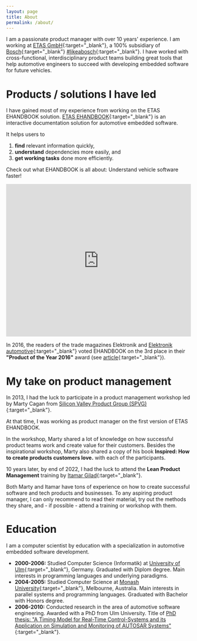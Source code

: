 ```yaml
---
layout: page
title: About
permalink: /about/
---
```


I am a passionate product manager with over 10 years' experience. I am working at [ETAS GmbH](http://www.etas.com){:target="_blank"}, a 100% subsidiary of [Bosch](http://www.bosch.com){:target="_blank"} [#likeabosch](https://www.youtube.com/results?search_query=likeabosch){:target="_blank"}. I have worked with cross-functional, interdisciplinary product teams building great tools that help automotive engineers to succeed with developing embedded software for future vehicles.

# Products / solutions I have led

I have gained most of my experience from working on the ETAS EHANDBOOK solution. [ETAS EHANDBOOK](http://www.etas.com/ehandbook){:target="_blank"} is an interactive documentation solution for automotive embedded software. 

It helps users to 
1. **find** relevant information quickly, 
2. **understand** dependencies more easily, and 
3. **get working tasks** done more efficiently. 

Check out what EHANDBOOK is all about: Understand vehicle software faster!

<iframe width="100%" height="415px" src="https://www.youtube.com/embed/XFDOwmg1ijM" title="EHANDBOOK – Understand vehicle software faster" frameborder="0" allow="accelerometer; autoplay; clipboard-write; encrypted-media; gyroscope; picture-in-picture" allowfullscreen></iframe>

In 2016, the readers of the trade magazines Elektronik and [Elektronik automotive](https://www.elektroniknet.de/elektronik-automotive/){:target="_blank"} voted EHANDBOOK on the 3rd place in their **"Product of the Year 2016"** award (see [article](https://www.etas.com/data/RealTimes_2016/rt_2016_1_30_en.pdf){:target="_blank"}). 

# My take on product management

In 2013, I had the luck to participate in a product management workshop led by Marty Cagan from [Silicon Valley Product Group (SPVG)](https://www.svpg.com/){:target="_blank"}. 

At that time, I was working as product manager on the first version of ETAS EHANDBOOK. 

In the workshop, Marty shared a lot of knowledge on how successful product teams work and create value for their customers. Besides the inspirational workshop, Marty also shared a copy of his book **Inspired: How to create products customers love.** with each of the participants. 

10 years later, by end of 2022, I had the luck to attend the **Lean Product Management** training by [Itamar Gilad](https://itamargilad.com/){:target="_blank"}. 

Both Marty and Itamar have tons of experience on how to create successful software and tech products and businesses. To any aspiring product manager, I can only recommend to read their material, try out the methods they share, and - if possible - attend a training or workshop with them. 

# Education

I am a computer scientist by education with a specialization in automotive embedded software development. 

* **2000-2006:** Studied Computer Science (Informatik) at [University of Ulm](https://www.uni-ulm.de/){:target="_blank"}, Germany. Graduated with Diplom degree. Main interests in programming languages and underlying paradigms. 
* **2004-2005:** Studied Computer Science at [Monash University](https://www.monash.edu/){:target="_blank"}, Melbourne, Australia. Main interests in parallel systems and programming languages. Graduated with Bachelor with Honors degree. 
* **2006-2010:** Conducted research in the area of automotive software engineering. Awarded with a PhD from Ulm University. Title of [PhD thesis: "A Timing Model for Real-Time Control-Systems and its Application on Simulation and Monitoring of AUTOSAR Systems"](https://www.linkedin.com/in/freypatrick/overlay/50016542/single-media-viewer?type=DOCUMENT&profileId=ACoAAAy3fMABdRHS-IHJ4YuMaaVL7OFYF5j2mx4&lipi=urn%3Ali%3Apage%3Ad_flagship3_profile_view_base%3BkqX4E8x8RlWBewbqax6LsQ%3D%3D){:target="_blank"}. 
